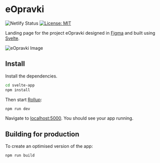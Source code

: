 # eOpravki

![Netlify Status](https://api.netlify.com/api/v1/badges/3fb02814-a0ab-4fbc-9cf0-736a45f20c1a/deploy-status)
[![License: MIT](https://img.shields.io/badge/License-MIT-yellow.svg)](https://opensource.org/licenses/MIT)

Landing page for the project eOpravki designed in [Figma](https://www.figma.com/) and built using [Svelte](https://svelte.dev/).

![eOpravki Image](https://eopravki.netlify.com/images/og-image.png)

## Install

Install the dependencies.

```bash
cd svelte-app
npm install
```

Then start [Rollup](https://rollupjs.org):

```bash
npm run dev
```

Navigate to [localhost:5000](http://localhost:5000). You should see your app running.

## Building for production

To create an optimised version of the app:

```bash
npm run build
```
